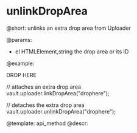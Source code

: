 unlinkDropArea
==============

@short: unlinks an extra drop area from Uploader

@params:

- el 	HTMLElement,string 		the drop area or its ID



@example:
<div id="drophere">DROP HERE</div>

// attaches an extra drop area  
vault.uploader.linkDropArea("drophere");

// detaches the extra drop area  
vault.uploader.unlinkDropArea("drophere");

@template: api_method
@descr:



